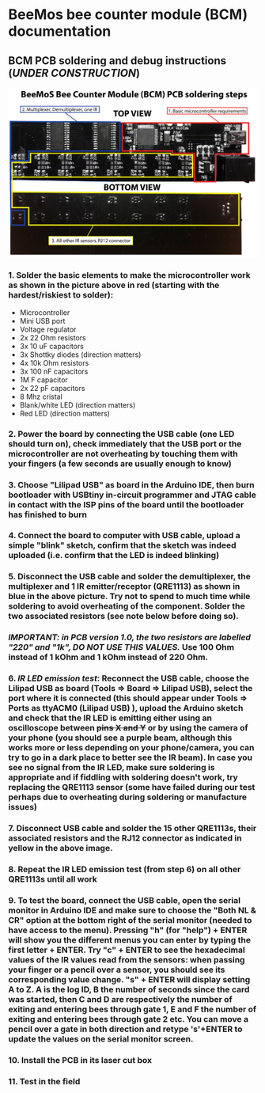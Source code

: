 # BeeMos bee counter module (BCM) documentation
## BCM PCB soldering and debug instructions (_UNDER CONSTRUCTION_)


<img src="Images/PCBsoldering.jpg">

### 1. Solder the basic elements to make the microcontroller work as shown in the picture above in red (starting with the hardest/riskiest to solder):
* Microcontroller
* Mini USB port
* Voltage regulator
* 2x 22 Ohm resistors
* 3x 10 uF capacitors 
* 3x Shottky diodes (direction matters)
* 4x 10k Ohm resistors 
* 3x 100 nF capacitors
* 1M F capacitor
* 2x 22 pF capacitors
* 8 Mhz cristal
* Blank/white LED (direction matters)
* Red LED (direction matters)

### 2. Power the board by connecting the USB cable (one LED should turn on), check immediately that the USB port or the microcontroller are not overheating by touching them with your fingers (a few seconds are usually enough to know)
### 3. Choose "Lilipad USB" as board in the Arduino IDE, then burn bootloader with USBtiny in-circuit programmer and JTAG cable in contact with the ISP pins of the board until the bootloader has finished to burn
### 4. Connect the board to computer with USB cable, upload a simple "blink" sketch, confirm that the sketch was indeed uploaded (i.e. confirm that the LED is indeed blinking)
### 5. Disconnect the USB cable and solder the demultiplexer, the multiplexer and 1 IR emitter/receptor (QRE1113) as shown in blue in the above picture. Try not to spend to much time while soldering to avoid overheating of the component. Solder the two associated resistors (see note below before doing so). 
### *IMPORTANT: in PCB version 1.0, the two resistors are labelled "220" and "1k", DO NOT USE THIS VALUES.* Use 100 Ohm instead of 1 kOhm and 1 kOhm instead of 220 Ohm.  
### 6. *IR LED emission test*: Reconnect the USB cable, choose the Lilipad USB as board (Tools => Board => Lilipad USB), select the port where it is connected (this should appear under Tools => Ports as ttyACM0 (Lilipad USB) ), upload the Arduino sketch and check that the IR LED is emitting either using an oscilloscope between  ~~pins X and Y~~ or by using the camera of your phone (you should see a purple beam, although this works more or less depending on your phone/camera, you can try to go in a dark place to better see the IR beam). In case you see no signal from the IR LED, make sure soldering is appropriate and if fiddling with soldering doesn't work, try replacing the QRE1113 sensor (some have failed  during our test perhaps due to overheating during soldering or manufacture issues)
### 7. Disconnect USB cable and solder the 15 other QRE1113s, their associated resistors and the RJ12 connector as indicated in yellow in the above image.
### 8. Repeat the IR LED emission test (from step 6) on all other QRE1113s until all work
### 9. To test the board, connect the USB cable, open the serial monitor in Arduino IDE and make sure to choose the "Both NL & CR" option at the bottom right of the serial monitor (needed to have access to the menu). Pressing "h" (for "help") + ENTER will show you the different menus you can enter by typing the first letter + ENTER. Try "c" + ENTER to see the hexadecimal values of the IR values read from the sensors: when passing your finger or a pencil over a sensor, you should see its corresponding value change. "s" + ENTER will display setting A to Z. A is the log ID, B the number of seconds since the card was started, then C and D are respectively the number of exiting and entering bees through gate 1, E and F the number of exiting and entering bees through gate 2 etc. You can move a pencil over a gate in both direction and retype 's'+ENTER to update the values on the serial monitor screen.
### 10. Install the PCB in its laser cut box
### 11. Test in the field